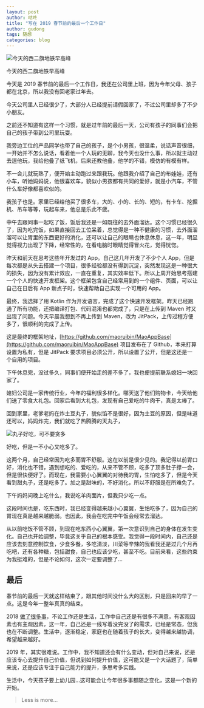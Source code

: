 ```yaml
---
layout: post
author: 咕咚
title: "写在 2019 春节前的最后一个工作日"
author: gudong
tags: 随想
categories: blog 
---
```


![今天的西二旗地铁早高峰](https://upload-images.jianshu.io/upload_images/588640-c4e3d11b2fd505a3.png?imageMogr2/auto-orient/strip%7CimageView2/2/w/1240)

<figcaption class="caption">今天的西二旗地铁早高峰</figcaption>


今天是 2019 春节前的最后一个工作日，我还在公司里上班，因为今年父母、孩子都在北京，所以我没有回老家过年去。

今天公司里人已经很少了，大部分人已经提前请假回家了，不过公司里却多了不少小朋友。

之前还不知道有这样一个习惯，就是过年前的最后一天，公司有孩子的同事们会把自己的孩子带到公司里玩耍。

我旁边工位的产品同学也带了自己的孩子，是个小男孩，很温柔，说话声音很细，一开始并不怎么说话，看着他一个人玩的无聊，我今天也没什么事，所以就主动过去逗他玩，我给他叠了纸飞机，后来还教他叠，他学的不错，模仿的有模有样。

不一会儿就玩熟了，便开始主动跑过来跟我玩。他跟我介绍了自己的布娃娃，还有小车，听她妈妈说，他很喜欢车，貌似小男孩都有共同的爱好，就是小汽车，不管什么车好像都喜欢似的。

我孩子也是。家里已经给他买了很多车，大的、小的、长的、短的，有卡车、挖掘机、吊车等等，玩起车来，他总是乐此不疲。

中午去跟同事一起吃了饭，饭后我还是一如既往的去外面溜达。这个习惯已经很久了，因为吃完饭，如果直接回去工位呆着，总觉得是一种不健康的习惯，去外面溜溜可以让胃里的东西更好的消化，还可以让自己的眼睛也休息休息，这一年，明显觉得视力出现了下降，经常性的，在看电脑时眼睛觉得冒火花，觉得恍惚。

昨天和前天在思考这些年开发过的 App。自己这几年开发了不少个人 App，但是每次都是从头去搭建一个项目，很多经验都没有得到沉淀，突然发现这是一种很大的损失，因为没有累计效应，一直在重复，其实效率低下。所以上周开始思考搭建一个个人的快速开发框架。这个框架包含自己经常用到的一个组件、页面，可以让自己在日后有 App 新点子时，快速帮助自己实现一个可用的 App。

最终，我选择了用 Kotlin 作为开发语言，完成了这个快速开发框架。昨天已经跑通了所有功能，还把编译打包、代码混淆也都完成了，只是在上传到 Maven 时又出现了问题。今天早晨我想到不再上传到 Maven，改为 JitPack，上传过程方便多了，很顺利的完成了上传。

这是最终的框架地址，[https://github.com/maoruibin/MaoAppBase](https://github.com/maoruibin/MaoAppBase) 项目发布在了 Github，本来打算设置为私有，但是 JitPack 要求项目必须公开，所以设置了公开，但是这还是一个自用的项目。

下午休息完，没过多久，同事们便开始走的差不多了，我也便提前联系媳妇一块回家了。

媳妇公司是一家传统行业，今年的福利很多样化。哪天送了他们购物卡，今天给他们送了零食大礼包。回家后看到大礼包，发现有自己爱吃的牛肉干，真是太棒了。

回到家里，老爹老妈在炸土豆丸子，貌似馅不是很好，因为土豆的原因，但是味道还可以，妈妈炸完，我们就吃了热腾腾的天丸子，

![丸子好吃，可不要贪多](https://upload-images.jianshu.io/upload_images/588640-684529d359982170.png?imageMogr2/auto-orient/strip%7CimageView2/2/w/1240)

好吃，但是一不小心又吃多了。

这两个月，自己经常因为吃多而胃不舒服。这在以前是很少见的。我记得以前胃口好，消化也不错，遇到想吃的、爱吃的，从来不管不顾，吃多了顶多肚子撑一会，但是很快便好了。而现在，我需要小心翼翼的对待我的胃，生怕吃多了，但是今天看到甜丸子，还是吃多了。加之是甜味的，不好消化，所以不舒服是在所难免了。

下午妈妈问晚上吃什么，我说吃羊肉面片，但我只少吃一点。

这段时间也是，吃东西时，我已经变得越来越小心翼翼，生怕吃多了，因为自己的胃现在真是越来越脆弱。也因此，我会在吃完中午饭会经常去溜达。

从以前吃饭不管不顾，到现在吃东西小心翼翼，第一次意识到自己的身体在发生变化。自己也开始调整，毕竟这关乎自己的根本感受。我觉得一段时间内，自己还是应该去刻意控制饮食，少食多餐，多吃清淡，川菜等辛辣的我看我还是过几个月再吃吧，还有各种糖，包括甜食，自己也应该少吃，甚至不吃。目前来看，这些约束为我挺难的，但是不论如何，这次一定要调整了...

## 最后

春节前的最后一天就这样结束了，跟其他时间没什么大的区别，只是回来的早了一点。这是今年一整年真真的结束。

2018 [做了很多事](https://gudong.name/2018/12/31/2018-summary.html)，不论工作还是生活，工作中自己还是有很多不满意，有客观因素也有主观因素，这一年，自己还是一线写着没完没了的需求，已经是常态，但我也在不断调整。生活中，逐渐稳定，家庭也在随着孩子的长大，变得越来越协调，希望越来越好。

2019 年，其实很难说。工作中，我不知道还会有什么变动，但对自己来说，还是应该专心去提升自己价值，但说到如何提升价值，这可能又是一个大话题了，简单来说，还是应该专注于自己能力的提升，多思考多实践。

生活中，今天孩子要上幼儿园…这可能会让今年很多事都随之变化，这是一个新的开始。

>  Less is more… 



